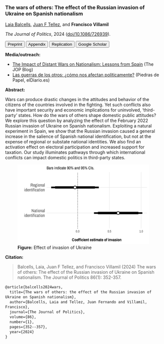 ### The wars of others: The effect of the Russian invasion of Ukraine on Spanish nationalism

[Laia Balcells](https://www.laiabalcells.com/), [Juan F Tellez](https://juanftellez.com/), and **Francisco Villamil**

*The Journal of Politics*, 2024 ([doi/10.1086/726939](https://doi.org/10.1086/726939)).

<a href="https://nbviewer.org/github/franvillamil/franvillamil.github.io/blob/master/files/pubs/preprint_Balcells_Tellez_Villamil_JOP.pdf" target="_blank"><button type="button button1">Preprint</button></a> <a href="https://nbviewer.org/github/franvillamil/franvillamil.github.io/blob/master/files/pubs/appendix_Balcells_Tellez_Villamil_JOP.PNXFD6" target="_blank"><button type="button button1">Appendix</button></a> <a href="https://doi.org/10.7910/DVN/COS3BS" target="_blank"><button type="button button1">Replication</button></a> <a href="https://scholar.google.com/citations?view_op=view_citation&hl=en&user=G10YqfQAAAAJ&citation_for_view=G10YqfQAAAAJ:_FxGoFyzp5QC"><button type="button button1">Google Scholar</button></a>

**Media/outreach:**

- [The Impact of Distant Wars on Nationalism: Lessons from Spain](https://jop.blogs.uni-hamburg.de/the-impact-of-distant-wars-on-nationalism-lessons-from-spain/) (The JOP Blog)
- [Las guerras de los otros: ¿cómo nos afectan políticamente?](https://www.eldiario.es/piedrasdepapel/guerras-afectan-politicamente_132_10640558.html) (Piedras de Papel, elDiario.es)

**Abstract:**

Wars can produce drastic changes in the attitudes and behavior of the citizens of the countries involved in the fighting. Yet such conflicts also have important security and economic implications for uninvolved, ‘third-party‘ states. How do the wars of others shape domestic public attitudes? We explore this question by analyzing the effect of the February 2022 Russian invasion of Ukraine on Spanish nationalism. Exploiting a natural experiment in Spain, we show that the Russian invasion caused a general increase in the salience of Spanish national identification, but not at the expense of regional or substate national identities. We also find an activation effect on electoral participation and increased support for taxation. Our study illuminates pathways through which international conflicts can impact domestic politics in third-party states.

<figure>
<img src="https://github.com/franvillamil/franvillamil.github.io/raw/master/pubs/img/effect_ukraine.jpg">
<figcaption><b>Figure:</b> Effect of invasion of Ukraine</figcaption>
</figure>

**Citation:**

> Balcells, Laia, Juan F Tellez, and Francisco Villamil (2024) The wars of others: The effect of the Russian invasion of Ukraine on Spanish nationalism. The Journal of Politics 86(1): 352-357.

```
@article{balcells2024wars,
  title={The wars of others: the effect of the Russian invasion of Ukraine on Spanish nationalism},
  author={Balcells, Laia and Tellez, Juan Fernando and Villamil, Francisco},
  journal={The Journal of Politics},
  volume={86},
  number={1},
  pages={352--357},
  year={2024}
}
```